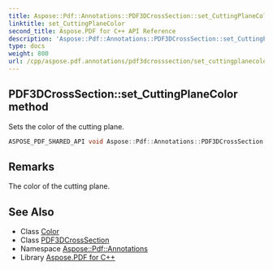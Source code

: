 ```yaml
---
title: Aspose::Pdf::Annotations::PDF3DCrossSection::set_CuttingPlaneColor method
linktitle: set_CuttingPlaneColor
second_title: Aspose.PDF for C++ API Reference
description: 'Aspose::Pdf::Annotations::PDF3DCrossSection::set_CuttingPlaneColor method. Sets the color of the cutting plane in C++.'
type: docs
weight: 800
url: /cpp/aspose.pdf.annotations/pdf3dcrosssection/set_cuttingplanecolor/
---
```

## PDF3DCrossSection::set_CuttingPlaneColor method


Sets the color of the cutting plane.

```cpp
ASPOSE_PDF_SHARED_API void Aspose::Pdf::Annotations::PDF3DCrossSection::set_CuttingPlaneColor(System::SharedPtr<Color> value)
```

## Remarks


The color of the cutting plane.
## See Also

* Class [Color](../../../aspose.pdf/color/)
* Class [PDF3DCrossSection](../)
* Namespace [Aspose::Pdf::Annotations](../../)
* Library [Aspose.PDF for C++](../../../)
